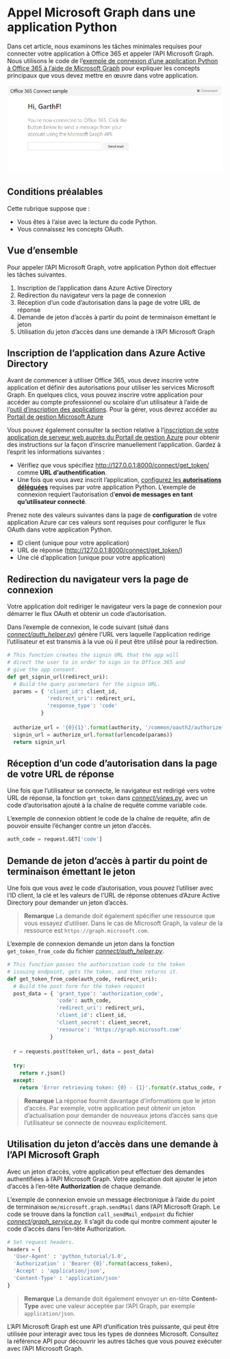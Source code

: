 # Appel Microsoft Graph dans une application Python 

Dans cet article, nous examinons les tâches minimales requises pour connecter votre application à Office 365 et appeler l’API Microsoft Graph. Nous utilisons le code de l’[exemple de connexion d’une application Python à Office 365 à l’aide de Microsoft Graph](https://github.com/microsoftgraph/python3-connect-rest-sample) pour expliquer les concepts principaux que vous devez mettre en œuvre dans votre application.

![Capture d’écran d’un exemple de connexion d’une application Python à Office 365](./images/web-screenshot.png)

##  Conditions préalables

Cette rubrique suppose que :

* Vous êtes à l’aise avec la lecture du code Python.
* Vous connaissez les concepts OAuth.

## Vue d’ensemble

Pour appeler l’API Microsoft Graph, votre application Python doit effectuer les tâches suivantes.

1. Inscription de l’application dans Azure Active Directory
2. Redirection du navigateur vers la page de connexion
3. Réception d’un code d’autorisation dans la page de votre URL de réponse
4. Demande de jeton d’accès à partir du point de terminaison émettant le jeton
5. Utilisation du jeton d’accès dans une demande à l’API Microsoft Graph 

<!--<a name="register"></a>-->
## Inscription de l’application dans Azure Active Directory

Avant de commencer à utiliser Office 365, vous devez inscrire votre application et définir des autorisations pour utiliser les services Microsoft Graph. En quelques clics, vous pouvez inscrire votre application pour accéder au compte professionnel ou scolaire d’un utilisateur à l’aide de l’[outil d’inscription des applications](https://dev.office.com/app-registration). 
Pour la gérer, vous devrez accéder au [Portail de gestion Microsoft Azure](https://manage.windowsazure.com)

Vous pouvez également consulter la section relative à l’[inscription de votre application de serveur web auprès du Portail de gestion Azure](https://msdn.microsoft.com/en-us/office/office365/HowTo/add-common-consent-manually#bk_RegisterServerApp) pour obtenir des instructions sur la façon d’inscrire manuellement l’application. Gardez à l’esprit les informations suivantes :

* Vérifiez que vous spécifiez http://127.0.0.1:8000/connect/get_token/ comme **URL d’authentification**.
* Une fois que vous avez inscrit l’application, [configurez les **autorisations déléguées**](https://github.com/microsoftgraph/python3-connect-rest-sample/wiki/Grant-permissions-to-the-Connect-application-in-Azure) requises par votre application Python. L’exemple de connexion requiert l’autorisation d’**envoi de messages en tant qu’utilisateur connecté**.

Prenez note des valeurs suivantes dans la page de **configuration** de votre application Azure car ces valeurs sont requises pour configurer le flux OAuth dans votre application Python.

* ID client (unique pour votre application)
* URL de réponse (http://127.0.0.1:8000/connect/get_token/)
* Une clé d’application (unique pour votre application)

<!--<a name="redirect"></a>-->
## Redirection du navigateur vers la page de connexion

Votre application doit rediriger le navigateur vers la page de connexion pour démarrer le flux OAuth et obtenir un code d’autorisation. 

Dans l’exemple de connexion, le code suivant (situé dans [*connect/auth_helper.py*](https://github.com/microsoftgraph/python3-connect-rest-sample/blob/master/connect/auth_helper.py)) génère l’URL vers laquelle l’application redirige l’utilisateur et est transmis à la vue où il peut être utilisé pour la redirection. 

```python
# This function creates the signin URL that the app will
# direct the user to in order to sign in to Office 365 and
# give the app consent.
def get_signin_url(redirect_uri):
  # Build the query parameters for the signin URL.
  params = { 'client_id': client_id,
             'redirect_uri': redirect_uri,
             'response_type': 'code'
           }

  authorize_url = '{0}{1}'.format(authority, '/common/oauth2/authorize?{0}')
  signin_url = authorize_url.format(urlencode(params))
  return signin_url
```

<!--<a name="authCode"></a>-->
## Réception d’un code d’autorisation dans la page de votre URL de réponse

Une fois que l’utilisateur se connecte, le navigateur est redirigé vers votre URL de réponse, la fonction ```get_token``` dans [*connect/views.py*](https://github.com/microsoftgraph/python3-connect-rest-sample/blob/master/connect/views.py), avec un code d’autorisation ajouté à la chaîne de requête comme variable ```code```. 

L’exemple de connexion obtient le code de la chaîne de requête, afin de pouvoir ensuite l’échanger contre un jeton d’accès.

```python
auth_code = request.GET['code']
```

<!--<a name="accessToken"></a>-->
## Demande de jeton d’accès à partir du point de terminaison émettant le jeton

Une fois que vous avez le code d’autorisation, vous pouvez l’utiliser avec l’ID client, la clé et les valeurs de l’URL de réponse obtenues d’Azure Active Directory pour demander un jeton d’accès. 

> **Remarque** La demande doit également spécifier une ressource que vous essayez d’utiliser. Dans le cas de Microsoft Graph, la valeur de la ressource est `https://graph.microsoft.com`.

L’exemple de connexion demande un jeton dans la fonction ```get_token_from_code``` du fichier [*connect/auth_helper.py*](https://github.com/microsoftgraph/python3-connect-rest-sample/blob/master/connect/auth_helper.py).

```python
# This function passes the authorization code to the token
# issuing endpoint, gets the token, and then returns it.
def get_token_from_code(auth_code, redirect_uri):
  # Build the post form for the token request
  post_data = { 'grant_type': 'authorization_code',
                'code': auth_code,
                'redirect_uri': redirect_uri,
                'client_id': client_id,
                'client_secret': client_secret,
                'resource': 'https://graph.microsoft.com'
              }
              
  r = requests.post(token_url, data = post_data)
  
  try:
    return r.json()
  except:
    return 'Error retrieving token: {0} - {1}'.format(r.status_code, r.text)
```

> **Remarque** La réponse fournit davantage d’informations que le jeton d’accès. Par exemple, votre application peut obtenir un jeton d’actualisation pour demander de nouveaux jetons d’accès sans que l’utilisateur se connecte de nouveau explicitement.

<!--<a name="request"></a>-->
## Utilisation du jeton d’accès dans une demande à l’API Microsoft Graph

Avec un jeton d’accès, votre application peut effectuer des demandes authentifiées à l’API Microsoft Graph. Votre application doit ajouter le jeton d’accès à l’en-tête **Authorization** de chaque demande.

L’exemple de connexion envoie un message électronique à l’aide du point de terminaison ```me/microsoft.graph.sendMail``` dans l’API Microsoft Graph. Le code se trouve dans la fonction ```call_sendMail_endpoint``` du fichier [*connect/graph_service.py*](https://github.com/microsoftgraph/python3-connect-rest-sample/blob/master/connect/graph_service.py). Il s’agit du code qui montre comment ajouter le code d’accès dans l’en-tête Authorization.

```python
# Set request headers.
headers = { 
  'User-Agent' : 'python_tutorial/1.0',
  'Authorization' : 'Bearer {0}'.format(access_token),
  'Accept' : 'application/json',
  'Content-Type' : 'application/json'
}
```

> **Remarque** La demande doit également envoyer un en-tête **Content-Type** avec une valeur acceptée par l’API Graph, par exemple `application/json`.

L’API Microsoft Graph est une API d’unification très puissante, qui peut être utilisée pour interagir avec tous les types de données Microsoft. Consultez la référence API pour découvrir les autres tâches que vous pouvez exécuter avec l’API Microsoft Graph.

<!--
## Additional resources

-  [Office 365 Python Connect sample using Microsoft Graph](https://github.com/OfficeDev/O365-Python-Microsoft-Graph-Connect)
-  [Office Dev Center](http://dev.office.com) 
-  [Microsoft Graph API reference]()-->
